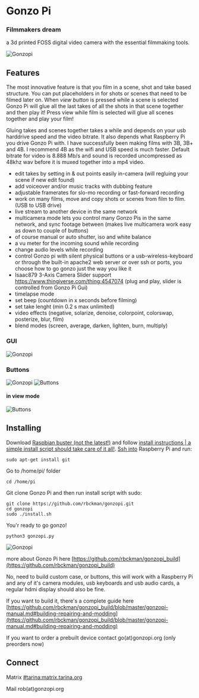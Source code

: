 Gonzo Pi
=============
### Filmmakers dream

a 3d printed FOSS digital video camera with the essential filmmaking tools. 

![Gonzopi](/extras/gonzopi-01.jpeg)

Features
--------

The most innovative feature is that you film in a scene, shot and take based structure. You can put placeholders in for shots or scenes that need to be filmed later on. When *view button* is pressed while a scene is selected Gonzo Pi will glue all the last takes of all the shots in that scene together and then play it! Press view while film is selected will glue all scenes together and play your film!

Gluing takes and scenes together takes a while and depends on your usb harddrive speed and the video bitrate. It also depends what Raspberry Pi you drive Gonzo Pi with. I have successfully been making films with 3B, 3B+ and 4B. I recommend 4B as the wifi and USB speed is much faster. Default bitrate for video is 8.888 Mb/s and sound is recorded uncompressed as 48khz wav before it is muxed together into a mp4 video.

- edit takes by setting in & out points easily in-camera (will regluing your scene if new edit found)
- add voiceover and/or music tracks with dubbing feature
- adjustable framerates for slo-mo recording or fast-forward recording
- work on many films, move and copy shots or scenes from film to film. (USB to USB drive)
- live stream to another device in the same network
- multicamera mode lets you control many Gonzo Pis in the same network, and sync footage between (makes live multicamera work easy as down to couple of buttons)
- of course manual or auto shutter, iso and white balance
- a vu meter for the incoming sound while recording
- change audio levels while recording
- control Gonzo pi with silent physical buttons or a usb-wireless-keyboard or through the built-in apache2 web server or over ssh or ports, you choose how to go gonzo just the way you like it
- Isaac879 3-Axis Camera Slider support https://www.thingiverse.com/thing:4547074 (plug and play, slider is controlled from Gonzo Pi Gui)
- timelapse mode
- set beep (countdown in x seconds before filming)
- set take lenght (min 0.2 s max unlimited)
- video effects (negative, solarize, denoise, colorpoint, colorswap, posterize, blur, film)
- blend modes (screen, average, darken, lighten, burn, multiply)

### GUI
![Gonzopi](/extras/gonzopi-02.jpeg)

### Buttons
![Gonzopi](/extras/gonzopi-04.jpeg)
![Buttons](/extras/buttons.png)

#### in view mode
![Buttons](/extras/view-buttons.png)

Installing
----------
Download [Raspbian buster (not the latest!)](https://www.raspberrypi.org/downloads/raspbian/) and follow [install instructions | a simple install script should take care of it all!](https://www.raspberrypi.org/documentation/installation/installing-images/README.md).
[Ssh into](https://www.raspberrypi.org/documentation/remote-access/ssh/) Raspberry Pi and run:
```
sudo apt-get install git
```
Go to /home/pi/ folder
```
cd /home/pi
```
Git clone Gonzo Pi and then run install script with sudo:
```
git clone https://github.com/rbckman/gonzopi.git
cd gonzopi
sudo ./install.sh
```
You'r ready to go gonzo! 
```
python3 gonzopi.py
```

![Gonzopi](/extras/gonzopi-03.jpeg)

more about Gonzo Pi here [https://github.com/rbckman/gonzopi_build](https://github.com/rbckman/gonzopi_build)

No, need to build custom case, or buttons, this will work with a Raspberry Pi and any of it's camera modules, usb keyboards and usb audio cards, a regular hdmi display should also be fine.

If you want to build it, there's a complete guide here [https://github.com/rbckman/gonzopi_build/blob/master/gonzopi-manual.md#building-repairing-and-modding](https://github.com/rbckman/gonzopi_build/blob/master/gonzopi-manual.md#building-repairing-and-modding)

If you want to order a prebuilt device contact go(at)gonzopi.org (only preorders now)

Connect
-------
Matrix [#tarina:matrix.tarina.org](https://riot.im/app/#/room/#tarina:matrix.tarina.org)

Mail rob(at)gonzopi.org

